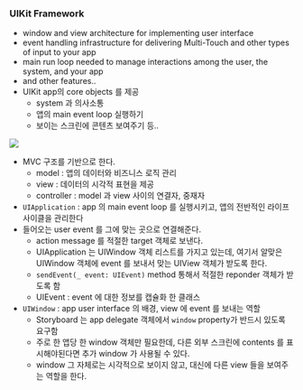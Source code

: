 ### UIKit Framework

- window and view architecture for implementing user interface
- event handling infrastructure for delivering Multi-Touch and other types of input to your app
- main run loop needed to manage interactions among the user, the system, and your app
- and other features..
- UIKit app의 core objects 를 제공
  - system 과 의사소통
  - 앱의 main event loop 실행하기
  - 보이는 스크린에 콘텐츠 보여주기 등..

![](https://docs-assets.developer.apple.com/published/4e7c26b6ad/ff7aa08f-4857-44ce-88d5-7dacbef84509.png)

- MVC 구조를 기반으로 한다.
  - model : 앱의 데이터와 비즈니스 로직 관리
  - view : 데이터의 시각적 표현을 제공
  - controller : model 과 view 사이의 연결자, 중재자
- `UIApplication` : app 의 main event loop 를 실행시키고, 앱의 전반적인 라이프 사이클을 관리한다 
- 들어오는 user event 를 그에 맞는 곳으로 연결해준다. 
  - action message 를 적절한 target 객체로 보낸다. 
  - UIApplication 는 UIWindow 객체 리스트를 가지고 있는데, 여기서 알맞은 UIWindow 객체에 event 를 보내서 맞는 UIView 객체가 받도록 한다. 
  - `sendEvent(_ event: UIEvent)` method 통해서 적절한 reponder 객체가 받도록 함
  - UIEvent : event 에 대한 정보를 캡슐화 한 클래스
- `UIWindow` : app user interface 의 배경, view 에 event 를 보내는 역할
  - Storyboard 는 app delegate 객체에서 `window` property가 반드시 있도록 요구함
  - 주로 한 앱당 한 window 객체만 필요한데, 다른 외부 스크린에 contents 를 표시해야된다면 추가 window 가 사용될 수 있다. 
  - window 그 자체로는 시각적으로 보이지 않고, 대신에 다른 view 들을 보여주는 역할을 한다. 

